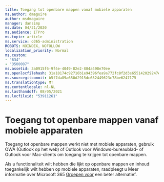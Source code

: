 ```yaml
---
title: Toegang tot openbare mappen vanaf mobiele apparaten
ms.author: dmaguire
author: msdmaguire
manager: dansimp
ms.date: 04/21/2020
ms.audience: ITPro
ms.topic: article
ms.service: o365-administration
ROBOTS: NOINDEX, NOFOLLOW
localization_priority: Normal
ms.custom:
- "634"
- "3500007"
ms.assetid: 3a0915f6-9f4e-4049-82e2-804a498e70ee
ms.openlocfilehash: 31a18174c92716b1e94396fea9a772fc8f2d3e655142029247e6e99dae18b03a
ms.sourcegitcommit: b5f7da89a650d2915dc652449623c78be6247175
ms.translationtype: MT
ms.contentlocale: nl-NL
ms.lasthandoff: 08/05/2021
ms.locfileid: "53911261"
---
```

# <a name="public-folder-access-from-mobile-devices"></a>Toegang tot openbare mappen vanaf mobiele apparaten

Toegang tot openbare mappen werkt niet met mobiele apparaten, gebruik OWA (Outlook op het web) of Outlook voor Windows-bureaublad- of Outlook voor Mac-clients om toegang te krijgen tot openbare mappen.

Als u functionaliteit wilt hebben die lijkt op openbare mappen en inhoud toegankelijk wilt hebben op mobiele apparaten, raadpleegt u Meer informatie over Microsoft 365 [Groepen voor](https://support.office.com/article/learn-about-office-365-groups-b565caa1-5c40-40ef-9915-60fdb2d97fa2) een beter alternatief.
  